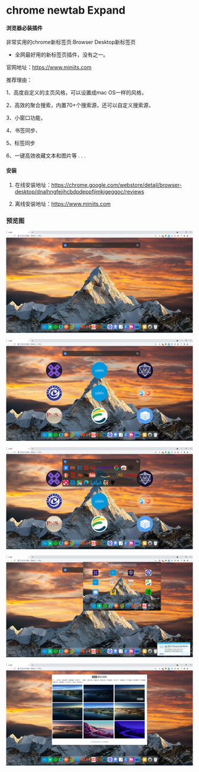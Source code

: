 # chrome newtab Expand

#### 浏览器必装插件
非常实用的chrome新标签页:Browser Desktop新标签页 
- 全网最好用的新标签页插件，没有之一。

官网地址：https://www.miniits.com

推荐理由：

1、高度自定义的主页风格，可以设置成mac OS一样的风格，

2、高效的聚合搜索，内置70+个搜索源，还可以自定义搜索源，

3、小窗口功能，

4、书签同步、

5、标签同步

6、一键高效收藏文本和图片等
.
.
.


#### 安装

1.  在线安装地址：https://chrome.google.com/webstore/detail/browser-desktop/dnalhngfejihcbdpdeppfjimkjgeggoc/reviews

2.  离线安装地址：https://www.miniits.com

### 预览图

![Browser Desktop浏览器新标签页截图](1.png)

![Browser Desktop浏览器新标签页截图2](2.png)

![Browser Desktop浏览器新标签页截图3](3.png)

![Browser Desktop浏览器新标签页截图4](4.png)

![Browser Desktop浏览器新标签页截图5](5.png)
